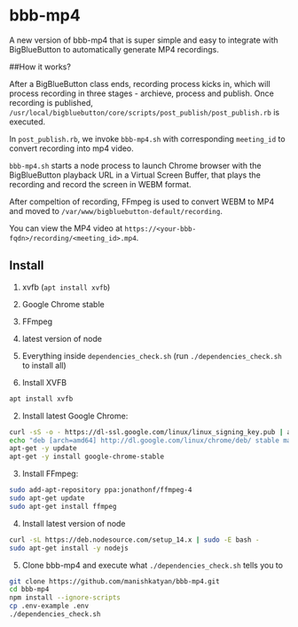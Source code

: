 # bbb-mp4
A new version of bbb-mp4 that is super simple and easy to integrate with BigBlueButton to automatically generate MP4 recordings.


##How it works?

After a BigBlueButton class ends, recording process kicks in, which will process recording in three stages - archieve, process and publish. Once recording is published, `/usr/local/bigbluebutton/core/scripts/post_publish/post_publish.rb` is executed.

In `post_publish.rb`, we invoke `bbb-mp4.sh` with corresponding `meeting_id` to convert recording into mp4 video.

`bbb-mp4.sh` starts a node process to launch Chrome browser with the BigBlueButton playback URL in a Virtual Screen Buffer, that plays the recording and record the screen in WEBM format. 

After compeltion of recording, FFmpeg is used to convert WEBM to MP4 and moved to `/var/www/bigbluebutton-default/recording`.

You can view the MP4 video at `https://<your-bbb-fqdn>/recording/<meeting_id>.mp4`.

##  Install

1. xvfb (`apt install xvfb`)
2. Google Chrome stable
3. FFmpeg
4. latest version of node
5. Everything inside `dependencies_check.sh` (run `./dependencies_check.sh` to install all)

1. Install XVFB
```sh
apt install xvfb
```

2. Install latest Google Chrome:

```sh
curl -sS -o - https://dl-ssl.google.com/linux/linux_signing_key.pub | apt-key add
echo "deb [arch=amd64] http://dl.google.com/linux/chrome/deb/ stable main" > /etc/apt/sources.list.d/google-chrome.list
apt-get -y update
apt-get -y install google-chrome-stable
```

3. Install FFmpeg:
```sh
sudo add-apt-repository ppa:jonathonf/ffmpeg-4
sudo apt-get update
sudo apt-get install ffmpeg
```

4. Install latest version of node
```sh
curl -sL https://deb.nodesource.com/setup_14.x | sudo -E bash -
sudo apt-get install -y nodejs
```

5. Clone bbb-mp4 and execute what `./dependencies_check.sh` tells you to 
```sh
git clone https://github.com/manishkatyan/bbb-mp4.git
cd bbb-mp4
npm install --ignore-scripts
cp .env-example .env
./dependencies_check.sh
```

